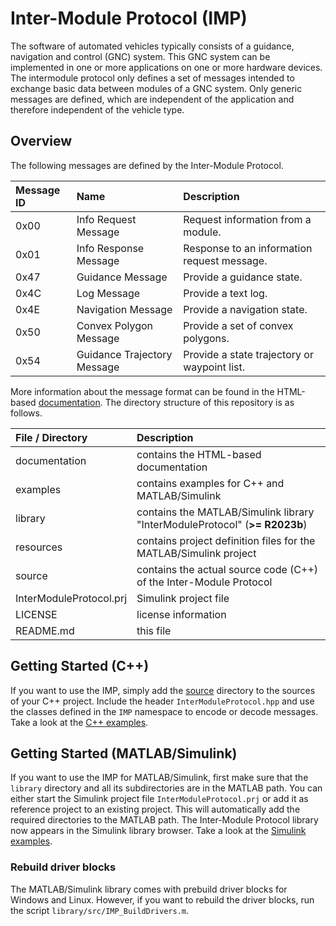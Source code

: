 # Inter-Module Protocol (IMP)


The software of automated vehicles typically consists of a guidance, navigation and control (GNC) system.
This GNC system can be implemented in one or more applications on one or more hardware devices.
The intermodule protocol only defines a set of messages intended to exchange basic data between modules of a GNC system.
Only generic messages are defined, which are independent of the application and therefore independent of the vehicle type.


## Overview
The following messages are defined by the Inter-Module Protocol.

| Message ID | Name                         | Description                                    |
| :--------- | :--------------------------- | :--------------------------------------------- |
| 0x00       | Info Request Message         | Request information from a module.             |
| 0x01       | Info Response Message        | Response to an information request message.    |
| 0x47       | Guidance Message             | Provide a guidance state.                      |
| 0x4C       | Log Message                  | Provide a text log.                            |
| 0x4E       | Navigation Message           | Provide a navigation state.                    |
| 0x50       | Convex Polygon Message       | Provide a set of convex polygons.              |
| 0x54       | Guidance Trajectory Message  | Provide a state trajectory or waypoint list.   |

More information about the message format can be found in the HTML-based [documentation](documentation/).
The directory structure of this repository is as follows.

| File / Directory         | Description                                                                                                    |
| :----------------------- | :------------------------------------------------------------------------------------------------------------- |
| documentation            | contains the HTML-based documentation                                                                          |
| examples                 | contains examples for C++ and MATLAB/Simulink                                                                  |
| library                  | contains the MATLAB/Simulink library "InterModuleProtocol" (**>= R2023b**)                                     |
| resources                | contains project definition files for the MATLAB/Simulink project                                              |
| source                   | contains the actual source code (C++) of the Inter-Module Protocol                                             |
| InterModuleProtocol.prj  | Simulink project file                                                                                          |
| LICENSE                  | license information                                                                                            |
| README.md                | this file                                                                                                      |


## Getting Started (C++)
If you want to use the IMP, simply add the [source](source/) directory to the sources of your C++ project.
Include the header `InterModuleProtocol.hpp` and use the classes defined in the `IMP` namespace to encode or decode messages.
Take a look at the [C++ examples](examples/cpp/).


## Getting Started (MATLAB/Simulink)
If you want to use the IMP for MATLAB/Simulink, first make sure that the `library` directory and all its subdirectories are in the MATLAB path.
You can either start the Simulink project file `InterModuleProtocol.prj` or add it as reference project to an existing project.
This will automatically add the required directories to the MATLAB path.
The Inter-Module Protocol library now appears in the Simulink library browser.
Take a look at the [Simulink examples](examples/simulink/).


### Rebuild driver blocks
The MATLAB/Simulink library comes with prebuild driver blocks for Windows and Linux.
However, if you want to rebuild the driver blocks, run the script `library/src/IMP_BuildDrivers.m`.
